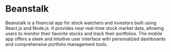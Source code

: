 # Beanstalk
Beanstalk is a financial app for stock watchers and investors built using React.js and Node.js. It provides near real-time stock market data, allowing users to monitor their favorite stocks and track their portfolios. The mobile app offers a sleek and intuitive user interface with personalized dashboards and comprehensive portfolio management tools.
